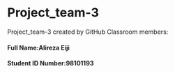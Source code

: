 # Project_team-3
Project_team-3 created by GitHub Classroom
members:
#### Full Name:Alireza Eiji 
#### Student ID Number:98101193
